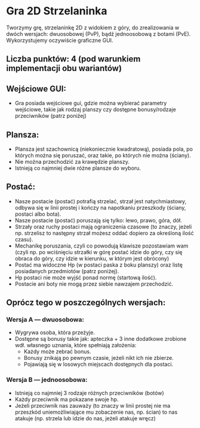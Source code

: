 # Gra 2D Strzelaninka
Tworzymy grę, strzelaninkę 2D z widokiem z góry, do zrealizowania w dwóch wersjach: dwuosobowej (PvP), bądź jednoosobową z botami (PvE). Wykorzystujemy oczywiście graficzne GUI.

## Liczba punktów: 4 (pod warunkiem implementacji obu wariantów)

## Wejściowe GUI: 
- Gra posiada wejściowe gui, gdzie można wybierać parametry wejściowe, takie jak rodzaj planszy czy dostępne bonusy/rodzaje przeciwników (patrz poniżej)

## Plansza: 
- Plansza jest szachownicą (niekoniecznie kwadratową), posiada pola, po których można się poruszać, oraz takie, po których nie można (ściany). 
- Nie można przechodzić za krawędzie planszy. 
- Istnieją co najmniej dwie różne plansze do wyboru. 

## Postać:
- Nasze postacie (postać) potrafią strzelać, strzał jest natychmiastowy, odbywa się w linii prostej i kończy na napotkaniu przeszkody (ściany, postaci albo bota). 
- Nasze postacie (postać) poruszają się tylko: lewo, prawo, góra, dół. 
- Strzały oraz ruchy postaci mają ograniczenia czasowe (to znaczy, jeżeli np. strzelisz to następny strzał możesz oddać dopiero za określoną ilość czasu). 
- Mechanikę poruszania, czyli co powodują klawisze pozostawiam wam (czyli np. po wciśnięciu strzałki w górę postać idzie do góry, czy się obraca do góry, czy idzie w kierunku, w którym jest obrócony) 
- Postać ma widoczne Hp (w postaci paska z boku planszy) oraz listę posiadanych przedmiotów (patrz poniżej). 
- Hp postaci nie może wyjść ponad normę (startową ilość). 
- Postacie ani boty nie mogą przez siebie nawzajem przechodzić.

## Oprócz tego w poszczególnych wersjach:

### Wersja A — dwuosobowa: 
- Wygrywa osoba, która przeżyje. 
- Dostępne są bonusy takie jak: apteczka + 3 inne dodatkowe zrobione wdł. własnego uznania, które spełniają założenia: 
	- Każdy może zebrać bonus. 
	- Bonusy znikają po pewnym czasie, jeżeli nikt ich nie zbierze. 
	- Pojawiają się w losowych miejscach dostępnych dla postaci.

### Wersja B — jednoosobowa: 
- Istnieją co najmniej 3 rodzaje różnych przeciwników (botów)
- Każdy przeciwnik ma pokazane swoje hp. 
- Jeżeli przeciwnik nas zauważy (to znaczy w linii prostej nie ma przeszkód uniemożliwiające mu zobaczenie nas, np. ścian) to nas atakuje (np. strzela lub idzie do nas, jeżeli atakuje wręcz)


